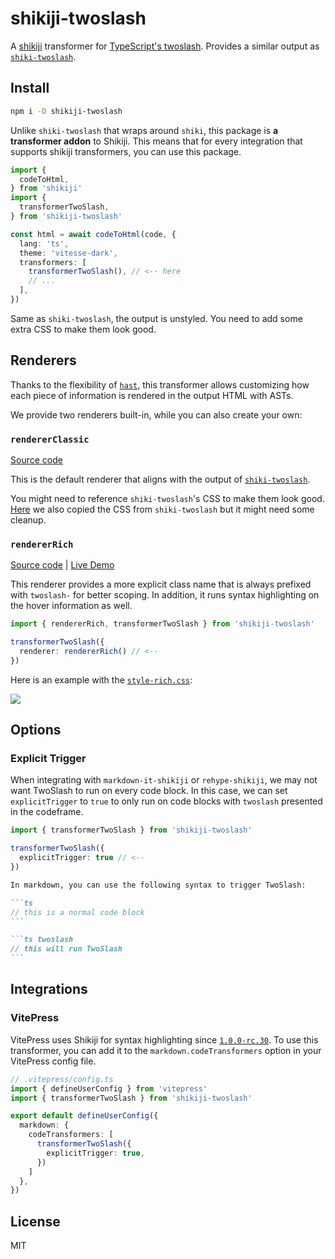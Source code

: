 # shikiji-twoslash

A [shikiji](https://github.com/antfu/shikiji) transformer for [TypeScript's twoslash](https://www.typescriptlang.org/dev/twoslash/).
Provides a similar output as [`shiki-twoslash`](https://shikijs.github.io/twoslash/).

## Install

```bash
npm i -D shikiji-twoslash
```

Unlike `shiki-twoslash` that wraps around `shiki`, this package is **a transformer addon** to Shikiji. This means that for every integration that supports shikiji transformers, you can use this package.

```ts
import {
  codeToHtml,
} from 'shikiji'
import {
  transformerTwoSlash,
} from 'shikiji-twoslash'

const html = await codeToHtml(code, {
  lang: 'ts',
  theme: 'vitesse-dark',
  transformers: [
    transformerTwoSlash(), // <-- here
    // ...
  ],
})
```

Same as `shiki-twoslash`, the output is unstyled. You need to add some extra CSS to make them look good.

## Renderers

Thanks to the flexibility of [`hast`](https://github.com/syntax-tree/hast), this transformer allows customizing how each piece of information is rendered in the output HTML with ASTs.

We provide two renderers built-in, while you can also create your own:

### `rendererClassic`

[Source code](./src/renderer-classic.ts)

This is the default renderer that aligns with the output of [`shiki-twoslash`](https://shikijs.github.io/twoslash/).

You might need to reference `shiki-twoslash`'s CSS to make them look good. [Here](./style-classic.css) we also copied the CSS from `shiki-twoslash` but it might need some cleanup.

### `rendererRich`

[Source code](./src/renderer-rich.ts) | [Live Demo](https://antfu.me/posts/shikiji-twoslash)

This renderer provides a more explicit class name that is always prefixed with `twoslash-` for better scoping. In addition, it runs syntax highlighting on the hover information as well.

```ts
import { rendererRich, transformerTwoSlash } from 'shikiji-twoslash'

transformerTwoSlash({
  renderer: rendererRich() // <--
})
```

Here is an example with the [`style-rich.css`](./style-rich.css):

![](https://github.com/antfu/shikiji/assets/11247099/41f75799-e652-4331-ab75-39dbe8772c81)

## Options

### Explicit Trigger

When integrating with `markdown-it-shikiji` or `rehype-shikiji`, we may not want TwoSlash to run on every code block. In this case, we can set `explicitTrigger` to `true` to only run on code blocks with `twoslash` presented in the codeframe.

```ts
import { transformerTwoSlash } from 'shikiji-twoslash'

transformerTwoSlash({
  explicitTrigger: true // <--
})
```

````md
In markdown, you can use the following syntax to trigger TwoSlash:

```ts
// this is a normal code block
```

```ts twoslash
// this will run TwoSlash
```
````

## Integrations

### VitePress

VitePress uses Shikiji for syntax highlighting since [`1.0.0-rc.30`](https://github.com/vuejs/vitepress/blob/main/CHANGELOG.md#100-rc30-2023-11-23). To use this transformer, you can add it to the `markdown.codeTransformers` option in your VitePress config file.

```ts
// .vitepress/config.ts
import { defineUserConfig } from 'vitepress'
import { transformerTwoSlash } from 'shikiji-twoslash'

export default defineUserConfig({
  markdown: {
    codeTransformers: [
      transformerTwoSlash({
        explicitTrigger: true,
      })
    ]
  },
})
```

## License

MIT
